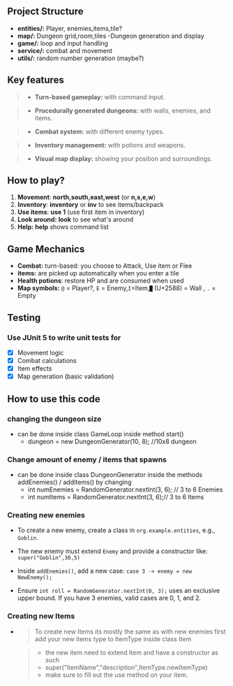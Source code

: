 ## Project Structure

- **entities/:** Player, enemies,items,tile?
- **map/:**  Dungeon grid,room,tiles -Dungeon generation and display
- **game/:** loop and input handling
- **service/:** combat and movement
- **utils/:** random number generation (maybe?)

## Key features

> - **Turn-based gameplay:** with command input.

> - **Procedurally generated dungeons:** with walls, enemies, and items.

> - **Combat system:** with different enemy types.

> - **Inventory management:** with potions and weapons.

> - **Visual map display:** showing your position and surroundings.

## How to play?

1. **Movement**: **north,south,east,west** (or **n,s,e,w**)
2. **Inventory**: **inventory** or **inv** to see items/backpack
3. **Use items**: **use 1** (use first item in inventory)
4. **Look around:** **look** to see what's around
5. **Help:** **help** shows command list

## Game Mechanics

- **Combat:** turn-based: you choose to Attack, Use item or Flee
- **items:** are picked up automatically when you enter a tile
- **Health potions**: restore HP and are consumed when used
- **Map symbols:** `@` = Player?, `E` = Enemy,`I`=Item,`█` (U+2588) = Wall , `.` =
  Empty

## Testing

### Use JUnit 5 to write unit tests for

- [x] Movement logic
- [x] Combat calculations
- [x] Item effects
- [x] Map generation (basic validation)

## How to use this code

### changing the dungeon size

- can be done inside class GameLoop inside method start()
    - dungeon = new DungeonGenerator(10, 8); //10x8 dungeon

### Change amount of enemy / items that spawns

- can be done inside class DungeonGenerator inside the methods
  addEnemies() / addItems() by changing
    - int numEnemies = RandomGenerator.nextInt(3, 6); // 3 to 6 Enemies
    - int numItems = RandomGenerator.nextInt(3, 6);// 3 to 6 Items

### Creating new enemies

- To create a new enemy, create a class in `org.example.entities`, e.g., `Goblin`.
- The new enemy must extend `Enemy` and provide a constructor like:
  `super("Goblin",30,5)`

- Inside `addEnemies()`, add a new case:
  `case 3 -> enemy = new NewEnemy();`
- Ensure `int roll = RandomGenerator.nextInt(0, 3);` uses an exclusive upper bound.
  If you have 3 enemies, valid cases are 0, 1, and 2.

### Creating new Items

- > To create new Items its mostly the same as with new enemies
  first add your new items type to ItemType inside class Item

  > - the new item need to extend Item and have a constructor as such
  > - super("itemName","description",ItemType.newItemType)
  > - make sure to fill out the use method on your item.

  
